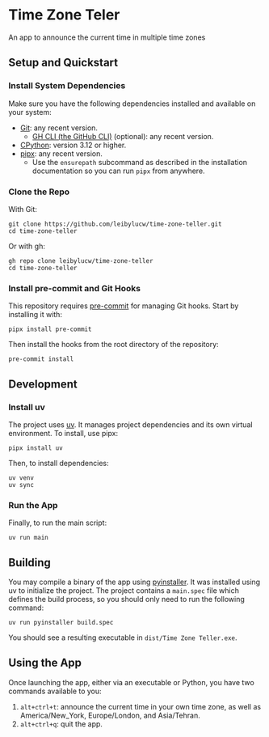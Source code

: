 # Time Zone Teler
An app to announce the current time in multiple time zones

## Setup and Quickstart
### Install System Dependencies
Make sure you have the following dependencies installed and available on your system:
* [Git](https://git-scm.com/): any recent version.
	* [GH CLI (the GitHub CLI)](https://cli.github.com/) (optional): any recent version.
* [CPython](https://www.python.org/): version 3.12 or higher.
* [pipx](https://github.com/pypa/pipx): any recent version.
	* Use the `ensurepath` subcommand as described in the installation documentation so you can run `pipx` from anywhere.

### Clone the Repo
With Git:

```shell
git clone https://github.com/leibylucw/time-zone-teller.git
cd time-zone-teller
```

Or with gh:

```shell
gh repo clone leibylucw/time-zone-teller
cd time-zone-teller
```

### Install pre-commit and Git Hooks
This repository requires [pre-commit](https://pre-commit.com/) for managing Git hooks.  Start by installing it with:

```shell
pipx install pre-commit
```

Then install the hooks from the root directory of the repository:

```shell
pre-commit install
```

## Development
### Install uv
The project uses [uv](https://github.com/astral-sh/uv). It manages project dependencies and its own virtual environment. To install, use pipx:

```shell
pipx install uv
```

Then, to install dependencies:

```shell
uv venv
uv sync
```

### Run the App
Finally, to run the main script:

```shell
uv run main
```

## Building
You may compile a binary of the app using [pyinstaller](https://www.pyinstaller.org). It was installed using uv to initialize the project. The project contains a `main.spec` file which defines the build process, so you should only need to run the following command:

```shell
uv run pyinstaller build.spec
```

You should see a resulting executable in `dist/Time Zone Teller.exe`.

## Using the App
Once launching the app, either via an executable or Python, you have two commands available to you:
1. `alt+ctrl+t`: announce the current time in your own time zone, as well as America/New_York, Europe/London, and Asia/Tehran.
2. `alt+ctrl+q`: quit the app.
